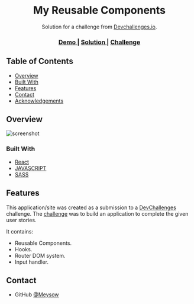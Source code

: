 <h1 align="center">My Reusable Components</h1>

<div align="center">
   Solution for a challenge from  <a href="http://devchallenges.io" target="_blank">Devchallenges.io</a>.
</div>

<div align="center">
  <h3>
    <a href="https://meysow.github.io/My-Reusable-Components/">
      Demo
    </a>
    <span> | </span>
    <a href="https://devchallenges.io/solutions/zQhShIcli6fCa9ghapXL">
      Solution
    </a>
    <span> | </span>
    <a href="https://devchallenges.io/challenges/ohgVTyJCbm5OZyTB2gNY">
      Challenge
    </a>
  </h3>
</div>

<!-- TABLE OF CONTENTS -->

## Table of Contents

- [Overview](#overview)
- [Built With](#built-with)
- [Features](#features)
- [Contact](#contact)
- [Acknowledgements](#acknowledgements)

<!-- OVERVIEW -->

## Overview

![screenshot](https://meysow.github.io/DEVCHALLENGES/Edie-Homepage/img/ReusableComponents.png)

### Built With

<!-- This section should list any major frameworks that you built your project using. Here are a few examples.-->

- [React](https://reactjs.org/)
- [JAVASCRIPT](https://www.w3schools.com/js/)
- [SASS](https://sass-lang.com/)

## Features

<!-- List the features of your application or follow the template. Don't share the figma file here :) -->

This application/site was created as a submission to a [DevChallenges](https://devchallenges.io/challenges) challenge. The [challenge](https://devchallenges.io/challenges/ohgVTyJCbm5OZyTB2gNY) was to build an application to complete the given user stories.

It contains:

- Reusable Components.
- Hooks.
- Router DOM system.
- Input handler.

## Contact

- GitHub [@Meysow](https://github.com/Meysow)
